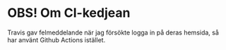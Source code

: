 # OBS! Om CI-kedjean

Travis gav felmeddelande när jag försökte logga in på deras hemsida, så har
använt Github Actions istället.
